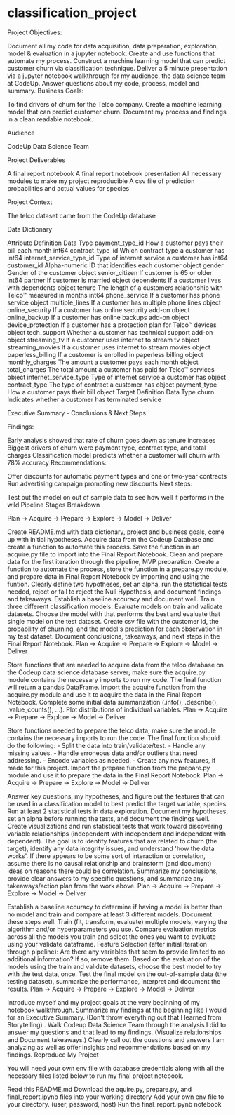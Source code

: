 # classification_project


Project Objectives:

Document all my code for data acquisition, data preparation, exploration, model & evaluation in a jupyter notebook.
Create and use functions that automate my process.
Construct a machine learning model that can predict customer churn via classification technique.
Deliver a 5 minute presentation via a jupyter notebook walkthrough for my audience, the data science team at CodeUp.
Answer questions about my code, process, model and summary.
Business Goals:

To find drivers of churn for the Telco company.
Create a machine learning model that can predict customer churn.
Document my process and findings in a clean readable notebook.

Audience

CodeUp Data Science Team

Project Deliverables

A final report notebook
A final report notebook presentation
All necessary modules to make my project reproducible
A csv file of prediction probabilities and actual values for species

Project Context

The telco dataset came from the CodeUp database


Data Dictionary

Attribute	Definition	Data Type
payment_type_id	How a customer pays their bill each month	int64
contract_type_id	Which contract type a customer has	int64
internet_service_type_id	Type of internet service a customer has	int64
customer_id	Alpha-numeric ID that identifies each customer	object
gender	Gender of the customer	object
senior_citizen	If customer is 65 or older	int64
partner	If customer is married	object
dependents	If a customer lives with dependents	object
tenure	The length of a customers relationship with Telco™ measured in months	int64
phone_service	If a customer has phone service	object
multiple_lines	If a customer has multiple phone lines	object
online_security	If a customer has online security add-on	object
online_backup	If a customer has online backups add-on	object
device_protection	If a customer has a protection plan for Telco™ devices	object
tech_support	Whether a customer has technical support add-on	object
streaming_tv	If a customer uses internet to stream tv	object
streaming_movies	If a customer uses internet to stream movies	object
paperless_billing	If a customer is enrolled in paperless billing	object
monthly_charges	The amount a customer pays each month	object
total_charges	The total amount a customer has paid for Telco™ services	object
internet_service_type	Type of internet service a customer has	object
contract_type	The type of contract a customer has	object
payment_type	How a customer pays their bill	object
Target	Definition	Data Type
churn	Indicates whether a customer has terminated service

Executive Summary - Conclusions & Next Steps

Findings:

Early analysis showed that rate of churn goes down as tenure increases
Biggest drivers of churn were payment type, contract type, and total charges
Classification model predicts whether a customer will churn with 78% accuracy
Recommendations:

Offer discounts for automatic payment types and one or two-year contracts
Run advertising campaign promoting new discounts
Next steps:

Test out the model on out of sample data to see how well it performs in the wild
Pipeline Stages Breakdown

Plan -> Acquire -> Prepare -> Explore -> Model -> Deliver

Create README.md with data dictionary, project and business goals, come up with initial hypotheses.
Acquire data from the Codeup Database and create a function to automate this process. Save the function in an acquire.py file to import into the Final Report Notebook.
Clean and prepare data for the first iteration through the pipeline, MVP preparation. Create a function to automate the process, store the function in a prepare.py module, and prepare data in Final Report Notebook by importing and using the funtion.
Clearly define two hypotheses, set an alpha, run the statistical tests needed, reject or fail to reject the Null Hypothesis, and document findings and takeaways.
Establish a baseline accuracy and document well.
Train three different classification models.
Evaluate models on train and validate datasets.
Choose the model with that performs the best and evaluate that single model on the test dataset.
Create csv file with the customer id, the probability of churning, and the model's prediction for each observation in my test dataset.
Document conclusions, takeaways, and next steps in the Final Report Notebook.
Plan -> Acquire -> Prepare -> Explore -> Model -> Deliver

Store functions that are needed to acquire data from the telco database on the Codeup data science database server; make sure the acquire.py module contains the necessary imports to run my code.
The final function will return a pandas DataFrame.
Import the acquire function from the acquire.py module and use it to acquire the data in the Final Report Notebook.
Complete some initial data summarization (.info(), .describe(), .value_counts(), ...).
Plot distributions of individual variables.
Plan -> Acquire -> Prepare -> Explore -> Model -> Deliver

Store functions needed to prepare the telco data; make sure the module contains the necessary imports to run the code. The final function should do the following: - Split the data into train/validate/test. - Handle any missing values. - Handle erroneous data and/or outliers that need addressing. - Encode variables as needed. - Create any new features, if made for this project.
Import the prepare function from the prepare.py module and use it to prepare the data in the Final Report Notebook.
Plan -> Acquire -> Prepare -> Explore -> Model -> Deliver

Answer key questions, my hypotheses, and figure out the features that can be used in a classification model to best predict the target variable, species.
Run at least 2 statistical tests in data exploration. Document my hypotheses, set an alpha before running the tests, and document the findings well.
Create visualizations and run statistical tests that work toward discovering variable relationships (independent with independent and independent with dependent). The goal is to identify features that are related to churn (the target), identify any data integrity issues, and understand 'how the data works'. If there appears to be some sort of interaction or correlation, assume there is no causal relationship and brainstorm (and document) ideas on reasons there could be correlation.
Summarize my conclusions, provide clear answers to my specific questions, and summarize any takeaways/action plan from the work above.
Plan -> Acquire -> Prepare -> Explore -> Model -> Deliver

Establish a baseline accuracy to determine if having a model is better than no model and train and compare at least 3 different models. Document these steps well.
Train (fit, transform, evaluate) multiple models, varying the algorithm and/or hyperparameters you use.
Compare evaluation metrics across all the models you train and select the ones you want to evaluate using your validate dataframe.
Feature Selection (after initial iteration through pipeline): Are there any variables that seem to provide limited to no additional information? If so, remove them.
Based on the evaluation of the models using the train and validate datasets, choose the best model to try with the test data, once.
Test the final model on the out-of-sample data (the testing dataset), summarize the performance, interpret and document the results.
Plan -> Acquire -> Prepare -> Explore -> Model -> Deliver

Introduce myself and my project goals at the very beginning of my notebook walkthrough.
Summarize my findings at the beginning like I would for an Executive Summary. (Don't throw everything out that I learned from Storytelling) .
Walk Codeup Data Science Team through the analysis I did to answer my questions and that lead to my findings. (Visualize relationships and Document takeaways.)
Clearly call out the questions and answers I am analyzing as well as offer insights and recommendations based on my findings.
Reproduce My Project

You will need your own env file with database credentials along with all the necessary files listed below to run my final project notebook.

Read this README.md
Download the aquire.py, prepare.py, and final_report.ipynb files into your working directory
Add your own env file to your directory. (user, password, host)
Run the final_report.ipynb notebook